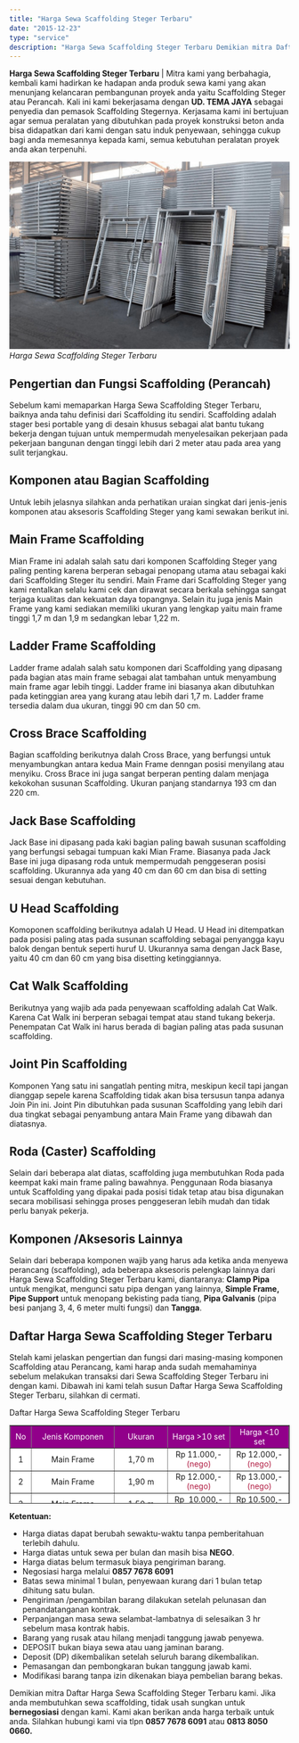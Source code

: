```yaml
---
title: "Harga Sewa Scaffolding Steger Terbaru"
date: "2015-12-23"
type: "service"
description: "Harga Sewa Scaffolding Steger Terbaru Demikian mitra Daftar Harga Sewa Scaffolding Steger Terbaru kami. Jika anda membutuhkan sewa scaffolding, ti..."
---
```


**Harga Sewa Scaffolding Steger Terbaru** | Mitra kami yang berbahagia, kembali kami hadirkan ke hadapan anda produk sewa kami yang akan menunjang kelancaran pembangunan proyek anda yaitu Scaffolding Steger atau Perancah. Kali ini kami bekerjasama dengan **UD. TEMA JAYA** sebagai penyedia dan pemasok Scaffolding Stegernya. Kerjasama kami ini bertujuan agar semua peralatan yang dibutuhkan pada proyek konstruksi beton anda bisa didapatkan dari kami dengan satu induk penyewaan, sehingga cukup bagi anda memesannya kepada kami, semua kebutuhan peralatan proyek anda akan terpenuhi.

![Harga Sewa Scaffolding Steger Terbaru](/images/page/scaffolding-jakarta.jpg)
*Harga Sewa Scaffolding Steger Terbaru*

 ## Pengertian dan Fungsi Scaffolding (Perancah)
    

Sebelum kami memaparkan Harga Sewa Scaffolding Steger Terbaru, baiknya anda tahu definisi dari Scaffolding itu sendiri. Scaffolding adalah stager besi portable yang di desain khusus sebagai alat bantu tukang bekerja dengan tujuan untuk mempermudah menyelesaikan pekerjaan pada pekerjaan bangunan dengan tinggi lebih dari 2 meter atau pada area yang sulit terjangkau.

 ## Komponen atau Bagian Scaffolding
    

Untuk lebih jelasnya silahkan anda perhatikan uraian singkat dari jenis-jenis komponen atau aksesoris Scaffolding Steger yang kami sewakan berikut ini.

 ## Main Frame Scaffolding
    

Mian Frame ini adalah salah satu dari komponen Scaffolding Steger yang paling penting karena berperan sebagai penopang utama atau sebagai kaki dari Scaffolding Steger itu sendiri. Main Frame dari Scaffolding Steger yang kami rentalkan selalu kami cek dan dirawat secara berkala sehingga sangat terjaga kualitas dan kekuatan daya topangnya. Selain itu juga jenis Main Frame yang kami sediakan memiliki ukuran yang lengkap yaitu main frame tinggi 1,7 m dan 1,9 m sedangkan lebar 1,22 m.

 ## Ladder Frame Scaffolding
    

Ladder frame adalah salah satu komponen dari Scaffolding yang dipasang pada bagian atas main frame sebagai alat tambahan untuk menyambung main frame agar lebih tinggi. Ladder frame ini biasanya akan dibutuhkan pada ketinggian area yang kurang atau lebih dari 1,7 m. Ladder frame tersedia dalam dua ukuran, tinggi 90 cm dan 50 cm.

 ## Cross Brace Scaffolding
    

Bagian scaffolding berikutnya dalah Cross Brace, yang berfungsi untuk menyambungkan antara kedua Main Frame denngan posisi menyilang atau menyiku. Cross Brace ini juga sangat berperan penting dalam menjaga kekokohan susunan Scaffolding. Ukuran panjang standarnya 193 cm dan 220 cm.

 ## Jack Base Scaffolding
    

Jack Base ini dipasang pada kaki bagian paling bawah susunan scaffolding yang berfungsi sebagai tumpuan kaki Mian Frame. Biasanya pada Jack Base ini juga dipasang roda untuk mempermudah penggeseran posisi scaffolding. Ukurannya ada yang 40 cm dan 60 cm dan bisa di setting sesuai dengan kebutuhan.

 ## U Head Scaffolding
    

Komoponen scaffolding berikutnya adalah U Head. U Head ini ditempatkan pada posisi paling atas pada susunan scaffolding sebagai penyangga kayu balok dengan bentuk seperti huruf U. Ukurannya sama dengan Jack Base, yaitu 40 cm dan 60 cm yang bisa disetting ketinggiannya.

 ## Cat Walk Scaffolding
    

Berikutnya yang wajib ada pada penyewaan scaffolding adalah Cat Walk. Karena Cat Walk ini berperan sebagai tempat atau stand tukang bekerja. Penempatan Cat Walk ini harus berada di bagian paling atas pada susunan scaffolding.

 ## Joint Pin Scaffolding
    

Komponen Yang satu ini sangatlah penting mitra, meskipun kecil tapi jangan dianggap sepele karena Scaffolding tidak akan bisa tersusun tanpa adanya Join Pin ini. Joint Pin dibutuhkan pada susunan Scaffolding yang lebih dari dua tingkat sebagai penyambung antara Main Frame yang dibawah dan diatasnya.

 ## Roda (Caster) Scaffolding
    

Selain dari beberapa alat diatas, scaffolding juga membutuhkan Roda pada keempat kaki main frame paling bawahnya. Penggunaan Roda biasanya untuk Scaffolding yang dipakai pada posisi tidak tetap atau bisa digunakan secara mobilisasi sehingga proses penggeseran lebih mudah dan tidak perlu banyak pekerja.

 ## Komponen /Aksesoris Lainnya
    

Selain dari beberapa komponen wajib yang harus ada ketika anda menyewa perancang (scaffolding), ada beberapa aksesoris pelengkap lainnya dari Harga Sewa Scaffolding Steger Terbaru kami, diantaranya: **Clamp Pipa** untuk mengikat, mengunci satu pipa dengan yang lainnya, **Simple Frame, Pipe Support** untuk menopang bekisting pada tiang, **Pipa Galvanis** (pipa besi panjang 3, 4, 6 meter multi fungsi) dan **Tangga**.

 ## Daftar Harga Sewa Scaffolding Steger Terbaru
    

Stelah kami jelaskan pengertian dan fungsi dari masing-masing komponen Scaffolding atau Perancang, kami harap anda sudah memahaminya sebelum melakukan transaksi dari Sewa Scaffolding Steger Terbaru ini dengan kami. Dibawah ini kami telah susun Daftar Harga Sewa Scaffolding Steger Terbaru, silahkan di cermati.

Daftar Harga Sewa Scaffolding Steger Terbaru

<table style="text-align: center; height: 141px;" border="1" width="100%" cellspacing="0" cellpadding="3"><tbody><tr><td style="text-align: center;" bgcolor="#91008a" width="33" height="25"><div class="style4" align="center"><span style="color: #ffffff;">No</span></div></td><td style="text-align: center;" bgcolor="#91008a" width="291"><div class="style4" align="center"><span style="color: #ffffff;">Jenis Komponen</span></div></td><td style="text-align: center;" bgcolor="#91008a" width="162"><span style="color: #ffffff;">Ukuran</span></td><td style="text-align: center;" bgcolor="#91008a" width="162"><span style="color: #ffffff;">Harga &gt;10 set</span></td><td style="text-align: center;" bgcolor="#91008a" width="162"><span style="color: #ffffff;">Harga &lt;10 set</span></td></tr><tr><td style="text-align: center;" bgcolor="#FFFFFF">1</td><td style="text-align: center;" bgcolor="#FFFFFF">Main Frame</td><td style="text-align: center;" bgcolor="#FFFFFF">1,70 m</td><td style="text-align: center;" bgcolor="#FFFFFF">Rp 11.000,- <span style="color: #b11c42;">(nego)</span></td><td style="text-align: center;" bgcolor="#FFFFFF">Rp 12.000,- <span style="color: #b11c42;">(nego)</span></td></tr><tr><td style="text-align: center;" bgcolor="#FFFFFF">2</td><td style="text-align: center;" bgcolor="#FFFFFF">Main Frame</td><td style="text-align: center;" bgcolor="#FFFFFF">1,90 m</td><td style="text-align: center;" bgcolor="#FFFFFF">Rp 12.000,- <span style="color: #b11c42;">(nego)</span></td><td style="text-align: center;" bgcolor="#FFFFFF">Rp 13.000,- <span style="color: #b11c42;">(nego)</span></td></tr><tr><td style="text-align: center;" bgcolor="#FFFFFF">3</td><td style="text-align: center;" bgcolor="#FFFFFF">Main Frame</td><td style="text-align: center;" bgcolor="#FFFFFF">1,50 m</td><td style="text-align: center;" bgcolor="#FFFFFF">Rp&nbsp; 10.000,- <span style="color: #b11c42;">(nego)</span></td><td style="text-align: center;" bgcolor="#FFFFFF">Rp 10.500,- <span style="color: #b11c42;">(nego)</span></td></tr><tr><td style="text-align: center;" bgcolor="#FFFFFF">4</td><td style="text-align: center;" bgcolor="#FFFFFF">Ladder Frame</td><td style="text-align: center;" bgcolor="#FFFFFF">0,90 m</td><td style="text-align: center;" bgcolor="#FFFFFF">Rp&nbsp; 6.000,- <span style="color: #b11c42;">(nego)</span></td><td style="text-align: center;" bgcolor="#FFFFFF">-</td></tr><tr><td style="text-align: center;" bgcolor="#FFFFFF">5</td><td style="text-align: center;" bgcolor="#FFFFFF">Ladder Frame</td><td style="text-align: center;" bgcolor="#FFFFFF">0,50 m</td><td style="text-align: center;" bgcolor="#FFFFFF">Rp&nbsp; 7.000,- <span style="color: #b11c42;">(nego)</span></td><td style="text-align: center;" bgcolor="#FFFFFF">-</td></tr><tr><td style="text-align: center;" bgcolor="#FFFFFF">6</td><td style="text-align: center;" bgcolor="#FFFFFF">Horizontal Frame</td><td style="text-align: center;" bgcolor="#FFFFFF">1,05 m</td><td style="text-align: center;" bgcolor="#FFFFFF">Rp&nbsp; 7.500,- <span style="color: #b11c42;">(nego)</span></td><td style="text-align: center;" bgcolor="#FFFFFF">-</td></tr><tr><td style="text-align: center;" bgcolor="#FFFFFF">7</td><td style="text-align: center;" bgcolor="#FFFFFF">Cross Brace</td><td style="text-align: center;" bgcolor="#FFFFFF">2,20 m</td><td style="text-align: center;" bgcolor="#FFFFFF">Rp&nbsp; 8.500,-<span style="color: #b11c42;"> (nego)</span></td><td style="text-align: center;" bgcolor="#FFFFFF">Rp 8.500,- <span style="color: #b11c42;">(nego)</span></td></tr><tr><td style="text-align: center;" bgcolor="#FFFFFF">8</td><td style="text-align: center;" bgcolor="#FFFFFF">Cross Brace</td><td style="text-align: center;" bgcolor="#FFFFFF">1,93 m</td><td style="text-align: center;" bgcolor="#FFFFFF">Rp&nbsp; 8.500,- <span style="color: #b11c42;">(nego)</span></td><td style="text-align: center;" bgcolor="#FFFFFF">Rp 8.500,- <span style="color: #b11c42;">(nego)</span></td></tr><tr><td style="text-align: center;" bgcolor="#FFFFFF">9</td><td style="text-align: center;" bgcolor="#FFFFFF">Jack Base</td><td style="text-align: center;" bgcolor="#FFFFFF">0,40 m</td><td style="text-align: center;" bgcolor="#FFFFFF">Rp&nbsp; 7.000,- <span style="color: #b11c42;">(nego)</span></td><td style="text-align: center;" bgcolor="#FFFFFF">-</td></tr><tr><td style="text-align: center;" bgcolor="#FFFFFF">10</td><td style="text-align: center;" bgcolor="#FFFFFF">Jack Base</td><td style="text-align: center;" bgcolor="#FFFFFF">0,60 m</td><td style="text-align: center;" bgcolor="#FFFFFF">Rp&nbsp; 7.500,- <span style="color: #b11c42;">(nego)</span></td><td style="text-align: center;" bgcolor="#FFFFFF">-</td></tr><tr><td style="text-align: center;" bgcolor="#FFFFFF">11</td><td style="text-align: center;" bgcolor="#FFFFFF">U Head</td><td style="text-align: center;" bgcolor="#FFFFFF">0,40 m</td><td style="text-align: center;" bgcolor="#FFFFFF">Rp&nbsp; 8.000,- <span style="color: #b11c42;">(nego)</span></td><td style="text-align: center;" bgcolor="#FFFFFF">-</td></tr><tr><td style="text-align: center;" bgcolor="#FFFFFF">12</td><td style="text-align: center;" bgcolor="#FFFFFF">U Head</td><td style="text-align: center;" bgcolor="#FFFFFF">0,60 m</td><td style="text-align: center;" bgcolor="#FFFFFF">Rp&nbsp; 8.500,- <span style="color: #b11c42;">(nego)</span></td><td style="text-align: center;" bgcolor="#FFFFFF">-</td></tr><tr><td style="text-align: center;" bgcolor="#FFFFFF">13</td><td style="text-align: center;" bgcolor="#FFFFFF">Join Pin</td><td style="text-align: center;" bgcolor="#FFFFFF">TN-1</td><td style="text-align: center;" bgcolor="#FFFFFF">Rp&nbsp; 5.000,- <span style="color: #b11c42;">(nego)</span></td><td style="text-align: center;" bgcolor="#FFFFFF">Rp 5.500,- <span style="color: #b11c42;">(nego)</span></td></tr><tr><td style="text-align: center;" bgcolor="#FFFFFF">14</td><td style="text-align: center;" bgcolor="#FFFFFF">Clamp Pipa</td><td style="text-align: center;" bgcolor="#FFFFFF">flex /fix</td><td style="text-align: center;" bgcolor="#FFFFFF">Rp&nbsp; 5.000,- <span style="color: #b11c42;">(nego)</span></td><td style="text-align: center;" bgcolor="#FFFFFF">-</td></tr><tr><td style="text-align: center;" bgcolor="#FFFFFF">15</td><td style="text-align: center;" bgcolor="#FFFFFF">Simple Frame</td><td style="text-align: center;" bgcolor="#FFFFFF">1,70 m</td><td style="text-align: center;" bgcolor="#FFFFFF">Rp&nbsp; 9.500,- <span style="color: #b11c42;">(nego)</span></td><td style="text-align: center;" bgcolor="#FFFFFF">-</td></tr><tr><td style="text-align: center;" bgcolor="#FFFFFF">16</td><td style="text-align: center;" bgcolor="#FFFFFF">Cat Walk</td><td style="text-align: center;" bgcolor="#FFFFFF">2,20 m</td><td style="text-align: center;" bgcolor="#FFFFFF">Rp 38.000,- <span style="color: #b11c42;">(nego)</span></td><td style="text-align: center;" bgcolor="#FFFFFF">Rp 38.000,- <span style="color: #b11c42;">(nego)</span></td></tr><tr><td style="text-align: center;" bgcolor="#FFFFFF">17</td><td style="text-align: center;" bgcolor="#FFFFFF">Cat Walk</td><td style="text-align: center;" bgcolor="#FFFFFF">1,70 m</td><td style="text-align: center;" bgcolor="#FFFFFF">Rp 25.000,- <span style="color: #b11c42;">(nego)</span></td><td style="text-align: center;" bgcolor="#FFFFFF">-</td></tr><tr><td style="text-align: center;" bgcolor="#FFFFFF">18</td><td style="text-align: center;" bgcolor="#FFFFFF">Pipe Support</td><td style="text-align: center;" bgcolor="#FFFFFF">M-90</td><td style="text-align: center;" bgcolor="#FFFFFF">Rp 30.000,-<span style="color: #b11c42;"> (nego)</span></td><td style="text-align: center;" bgcolor="#FFFFFF">-</td></tr><tr><td style="text-align: center;" bgcolor="#FFFFFF">19</td><td style="text-align: center;" bgcolor="#FFFFFF">Pipa Galvanis</td><td style="text-align: center;" bgcolor="#FFFFFF">4 m</td><td style="text-align: center;" bgcolor="#FFFFFF">Rp 30.000,- <span style="color: #b11c42;">(nego)</span></td><td style="text-align: center;" bgcolor="#FFFFFF">-</td></tr><tr><td style="text-align: center;" bgcolor="#FFFFFF">20</td><td style="text-align: center;" bgcolor="#FFFFFF">Pipa Galvanis</td><td style="text-align: center;" bgcolor="#FFFFFF">3 m</td><td style="text-align: center;" bgcolor="#FFFFFF">Rp 26.000,- <span style="color: #b11c42;">(nego)</span></td><td style="text-align: center;" bgcolor="#FFFFFF">-</td></tr><tr><td style="text-align: center;" bgcolor="#FFFFFF">21</td><td style="text-align: center;" bgcolor="#FFFFFF">Pipa Galvanis</td><td style="text-align: center;" bgcolor="#FFFFFF">6 m</td><td style="text-align: center;" bgcolor="#FFFFFF">Rp 50.000,- <span style="color: #b11c42;">(nego)</span></td><td style="text-align: center;" bgcolor="#FFFFFF">-</td></tr><tr><td style="text-align: center;" bgcolor="#FFFFFF">22</td><td style="text-align: center;" bgcolor="#FFFFFF">Tangga</td><td style="text-align: center;" bgcolor="#FFFFFF">1,70 m</td><td style="text-align: center;" bgcolor="#FFFFFF">Rp 60.000,- <span style="color: #b11c42;">(nego)</span></td><td style="text-align: center;" bgcolor="#FFFFFF">-</td></tr><tr><td style="text-align: center;" bgcolor="#FFFFFF">23</td><td style="text-align: center;" bgcolor="#FFFFFF">Tangga</td><td style="text-align: center;" bgcolor="#FFFFFF">1,90 m</td><td style="text-align: center;" bgcolor="#FFFFFF">Rp 65.000,- <span style="color: #b11c42;">(nego)</span></td><td style="text-align: center;" bgcolor="#FFFFFF">-</td></tr><tr><td style="text-align: center;" bgcolor="#FFFFFF">24</td><td style="text-align: center;" bgcolor="#FFFFFF">Roda (caster)</td><td style="text-align: center;" bgcolor="#FFFFFF">4 buah</td><td style="text-align: center;" bgcolor="#FFFFFF">Rp 160.000,-<span style="color: #b11c42;"> (nego)</span></td><td style="text-align: center;" bgcolor="#FFFFFF">-</td></tr></tbody></table>

**Ketentuan:**

- Harga diatas dapat berubah sewaktu-waktu tanpa pemberitahuan terlebih dahulu.
- Harga diatas untuk sewa per bulan dan masih bisa **NEGO**.
- Harga diatas belum termasuk biaya pengiriman barang.
- Negosiasi harga melalui **0857 7678 6091**
- Batas sewa minimal 1 bulan, penyewaan kurang dari 1 bulan tetap dihitung satu bulan.
- Pengiriman /pengambilan barang dilakukan setelah pelunasan dan penandatanganan kontrak.
- Perpanjangan masa sewa selambat-lambatnya di selesaikan 3 hr  sebelum masa kontrak habis.
- Barang yang rusak atau hilang menjadi tanggung jawab penyewa.
- DEPOSIT bukan biaya sewa atau uang jaminan barang.
- Deposit (DP) dikembalikan setelah seluruh barang dikembalikan.
- Pemasangan dan pembongkaran bukan tanggung jawab kami.
- Modifikasi barang tanpa izin dikenakan biaya pembelian barang bekas.

Demikian mitra Daftar Harga Sewa Scaffolding Steger Terbaru kami. Jika anda membutuhkan sewa scaffolding, tidak usah sungkan untuk **bernegosiasi** dengan kami. Kami akan berikan anda harga terbaik untuk anda. Silahkan hubungi kami via tlpn **0857 7678 6091** atau **0813 8050 0660.**
